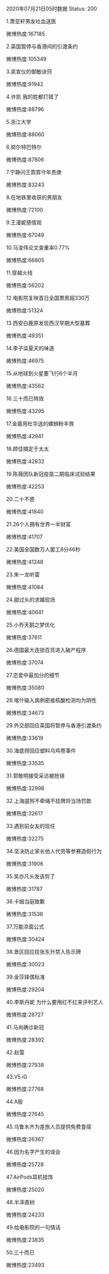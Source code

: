 2020年07月21日05时数据
Status: 200

1.萧亚轩男友吐血送医

微博热度:167185

2.英国暂停与香港间的引渡条约

微博热度:105349

3.吴宣仪的御敏诀窍

微博热度:91942

4.许凯 我的姓都打错了

微博热度:88796

5.浙江大学

微博热度:88060

6.努尔特巴特尔

微博热度:87806

7.宁静问王霏霏今年贵庚

微博热度:83243

8.在地铁里收获的男朋友

微博热度:72100

9.王漫妮感情观

微博热度:67049

10.马浚伟论文查重率0.77%

微博热度:66805

11.穿越火线

微博热度:56202

12.电影院复映首日全国票房超330万

微博热度:51324

13.西安白鹿原发现西汉早期大型墓葬

微博热度:49351

14.李子柒夏天的味道

微博热度:46975

15.从地球到火星要飞行6个半月

微博热度:43562

16.三十而已特效

微博热度:43295

17.金晨用杜华送的螺蛳粉丰唇

微博热度:42941

18.顾佳搞定于太太

微博热度:42832

19.陈薇团队新冠疫苗二期临床试验结果

微博热度:42253

20.二十不惑

微博热度:41840

21.26个人拥有世界一半财富

微博热度:41707

22.美国全国数万人罢工8分46秒

微博热度:41248

23.朱一龙听雷

微博热度:41084

24.甜过头的求婚现场

微博热度:40641

25.小乔天鹅之梦优化

微博热度:37611

26.德国最大连锁百货进入破产程序

微博热度:37074

27.恋爱中最加分的细节

微博热度:35080

28.喀什输入病例密接核酸检测均为阴性

微博热度:34673

29.外交部回应英国将暂停与香港引渡条约

微博热度:33619

30.海底捞回应塑料乌鸡卷事件

微博热度:33535

31.郭敬明接受采访被抢镜

微博热度:32998

32.上海遛狗不牵绳不挂牌将当场罚款

微博热度:32617

33.遇到前女友的现任

微博热度:32275

34.坚决防止家长他人代劳等参赛造假行为

微博热度:31906

35.吴亦凡头发该剪了

微博热度:31787

36.卡姆当庭致歉

微博热度:31536

37.万能凉面公式

微博热度:30424

38.景区回应挂张东升禁入告示牌

微博热度:30023

39.金莎择偶标准

微博热度:29204

40.李斯丹妮 为什么要用红不红来评判艺人

微博热度:28727

41.马尚确诊新冠

微博热度:28392

42.赵雷

微博热度:27938

43.V5 iG

微博热度:27768

44.A股

微博热度:27645

45.乌鲁木齐为差旅人员提供免费食宿

微博热度:26367

46.因为名字产生的误会

微博热度:25728

47.AirPods耳机挂饰

微博热度:25020

48.半泽直树

微博热度:24233

49.给电影院的一句情话

微博热度:23835

50.三十而已

微博热度:23493

